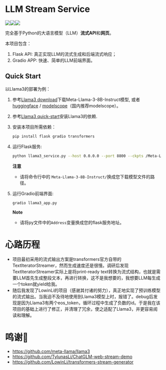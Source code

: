 # LLM Stream Service

![](https://img.shields.io/badge/license-MIT-blue)[![](https://img.shields.io/badge/Engilsh-0000FF)](README.md)[![](https://img.shields.io/badge/中文-FF0000)](README_zh.md)

完全基于Python的大语言模型（LLM）**流式API**和**网页**。

本项目包含：
1. Flask API: 真正实现LLM的流式生成和后端流式响应；
2. Gradio APP: 快速、简单的LLM前端界面。

## Quick Start

以Llama3的部署为例：

1. 参考[Llama3 download](https://github.com/meta-llama/llama3?tab=readme-ov-file#download)下载Meta-Llama-3-8B-Instruct模型, 或者[huggingface](https://huggingface.co/meta-llama/Meta-Llama-3-8B-Instruct) / [modelscope](https://modelscope.cn/models/LLM-Research/Meta-Llama-3-8B-Instruct/summary)（国内推荐modelscope）。
2. 参考[Llama3 quick-start](https://github.com/meta-llama/llama3?tab=readme-ov-file#quick-start)安装Llama3的依赖.
3. 安装本项目所需依赖：

    ```bash
    pip install flask gradio transformers
    ```


4. 运行Flask服务:

   ```bash
   python llama3_service.py --host 0.0.0.0 --port 8800 --ckpts /Meta-Llama-3-8B-Instruct
   ```

   **注意**

   - 请将命令行中的 `Meta-Llama-3-8B-Instruct/`换成您下载模型文件的路径。

5. 运行Gradio前端界面:

   ```bash
   gradio llama3_app.py
   ```

   **Note**

   - 请将py文件中的`Address`变量换成您的flask服务地址。

# 心路历程

- 项目最初采用的流式输出方案是transformers官方自带的TextIteratorStreamer，然而生成速度还是很慢。调研后发现TextIteratorStreamer实际上是将print-ready text转换为流式结构，也就是需要LLM首先生成整段文本，再进行转换，这不是我想要的，我想要LLM每生成一个token就yield给我。
- 随后我发现了LowinLi的项目（感谢其付诸的努力），真正地实现了预训练模型的流式输出。当我迫不及待地使用到Llama3模型上时，报错了。debug后发现是因为Llama3有两个eos_token，循环过程中生成了负数的id。于是我在该项目的基础上进行了修正，并清理了冗余，使之适配了Llama3，并更容易阅读和理解。
# 鸣谢🙇

- https://github.com/meta-llama/llama3
- https://github.com/TylunasLi/ChatGLM-web-stream-demo
- https://github.com/LowinLi/transformers-stream-generator

